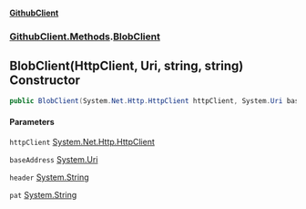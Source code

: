 #### [GithubClient](index 'index')
### [GithubClient.Methods](GithubClient.Methods 'GithubClient.Methods').[BlobClient](GithubClient.Methods.BlobClient 'GithubClient.Methods.BlobClient')

## BlobClient(HttpClient, Uri, string, string) Constructor

```csharp
public BlobClient(System.Net.Http.HttpClient httpClient, System.Uri baseAddress, string header, string pat);
```
#### Parameters

<a name='GithubClient.Methods.BlobClient.BlobClient(System.Net.Http.HttpClient,System.Uri,string,string).httpClient'></a>

`httpClient` [System.Net.Http.HttpClient](https://docs.microsoft.com/en-us/dotnet/api/System.Net.Http.HttpClient 'System.Net.Http.HttpClient')

<a name='GithubClient.Methods.BlobClient.BlobClient(System.Net.Http.HttpClient,System.Uri,string,string).baseAddress'></a>

`baseAddress` [System.Uri](https://docs.microsoft.com/en-us/dotnet/api/System.Uri 'System.Uri')

<a name='GithubClient.Methods.BlobClient.BlobClient(System.Net.Http.HttpClient,System.Uri,string,string).header'></a>

`header` [System.String](https://docs.microsoft.com/en-us/dotnet/api/System.String 'System.String')

<a name='GithubClient.Methods.BlobClient.BlobClient(System.Net.Http.HttpClient,System.Uri,string,string).pat'></a>

`pat` [System.String](https://docs.microsoft.com/en-us/dotnet/api/System.String 'System.String')